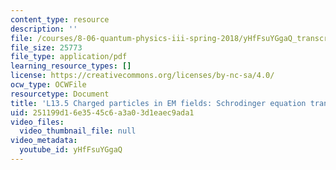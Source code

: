```yaml
---
content_type: resource
description: ''
file: /courses/8-06-quantum-physics-iii-spring-2018/yHfFsuYGgaQ_transcript.pdf
file_size: 25773
file_type: application/pdf
learning_resource_types: []
license: https://creativecommons.org/licenses/by-nc-sa/4.0/
ocw_type: OCWFile
resourcetype: Document
title: 'L13.5 Charged particles in EM fields: Schrodinger equation transcript'
uid: 251199d1-6e35-45c6-a3a0-3d1eaec9ada1
video_files:
  video_thumbnail_file: null
video_metadata:
  youtube_id: yHfFsuYGgaQ
---
```

